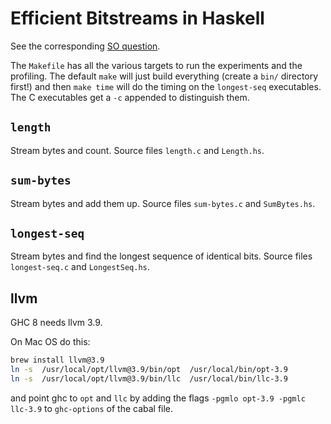 # Efficient Bitstreams in Haskell

See the corresponding [SO question](https://stackoverflow.com/questions/50101329/efficient-bitstreams-in-haskell).

The `Makefile` has all the various targets to run the experiments and the profiling. The default `make` will just build everything (create a `bin/` directory first!) and then `make time` will do the timing on the `longest-seq` executables. The C executables get a `-c` appended to distinguish them.

## `length`

Stream bytes and count. Source files `length.c` and `Length.hs`.

## `sum-bytes`

Stream bytes and add them up. Source files `sum-bytes.c` and `SumBytes.hs`.

## `longest-seq`

Stream bytes and find the longest sequence of identical bits. Source files `longest-seq.c` and `LongestSeq.hs`.

## llvm

GHC 8 needs llvm 3.9. 

On Mac OS do this:

```bash
brew install llvm@3.9
ln -s  /usr/local/opt/llvm@3.9/bin/opt  /usr/local/bin/opt-3.9
ln -s  /usr/local/opt/llvm@3.9/bin/llc  /usr/local/bin/llc-3.9
```

and point ghc to `opt` and `llc` by adding the flags  `-pgmlo opt-3.9 -pgmlc llc-3.9` to `ghc-options` of the cabal file.